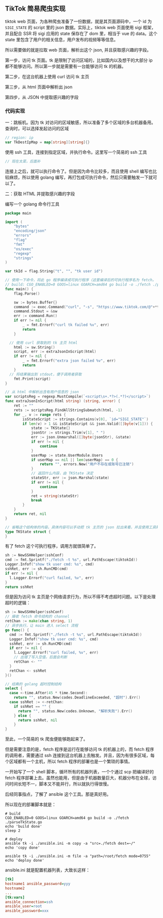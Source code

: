 ## TikTok 简易爬虫实现

tiktok web 页面，为各种爬虫准备了一份数据，就是其页面源码中，一个 id 为 `SIGI_STATE` 的 script 里的 json 数据。实际上，tiktok web 页面使用 sigi 框架，并且配合 SSR 将 sigi 应用的 state 保存在了 dom 里，相当于 vue 的 data。这个 state 里包含了用户的相关信息，用户发布的视频等等信息。

所以需要做的就是拉取 web 页面，解析出这个 json, 并且获取感兴趣的字段。

第一步，访问 tk 页面。tk 是限制了访问区域的，比如国内以及想干的大部分 ip 都不能够访问。所以第一步就是需要有一台能够访问 tk 的机器。

第二步，在这台机器上使用 curl 访问 tk 主页

第三步，从 html 页面中解析出 json

第四步，从 JSON 中提取感兴趣的字段

### 代码实现

一：跳板机。因为 tk 对访问的区域敏感，所以准备了多个区域的多台机器备用。查询时，可以选择发起访问的区域

```go
// region: ip
var TkDestIpMap = map[string][string]{}
```

使用 ssh 工具，连接到指定区域，并执行命令。这里写一个简易的 ssh 工具

```go
// 现在太菜，后面补
```

连接上之后，就可以执行命令了。但是因为命令比较多，而且使用 shell 编写也比较麻烦，所以使用 golang 编写，再打包成可执行命令，然后只需要触发一下就可以了。



二：获取 HTML 并提取感兴趣的字段

编写一个 golang 命令行工具

```go
package main

import (
	"bytes"
	"encoding/json"
	"errors"
	"flag"
	"fmt"
	"os/exec"
	"regexp"
	"strings"
)

var tkId = flag.String("t", "", "tk user id")

// 使用一下命令，将此 go 程序编译成可执行程序（这里编译后的可执行程序名为 fetch。 使用方式为 ./fetch -t <tk user id>）
// build: CGO_ENABLED=0 GOOS=linux GOARCH=amd64 go build -o ./fetch ./parseTkState.go
func main() {
	flag.Parse()

	sw := bytes.Buffer{}
	command := exec.Command("curl", "-s", "https://www.tiktok.com/@"+*tkId)
	command.Stdout = &sw
	err := command.Run()
	if err != nil {
		_ = fmt.Errorf("curl tk failed %v", err)
		return
	}

  // 使用 curl 获取到的 tk 主页 html
	html := sw.String()
	script, err := extraJsonInScript(html)
	if err != nil {
		_ = fmt.Errorf("extra json failed %v", err)
		return
	}
  // 将结果输出到 stdout，便于调用者获取
	fmt.Print(script)
}

// 从 html 中解析出含有用户信息的 json
var scriptsReg = regexp.MustCompile(`<script\s+.*?>(.*?)</script>`)
func extraJsonInScript(html string) (string, error) {
	ret := ""
	rets := scriptsReg.FindAllStringSubmatch(html, -1)
	for _, v := range rets {
		isStateScript := strings.Contains(v[0], `id="SIGI_STATE"`)
		if len(v) > 1 && isStateScript && json.Valid([]byte(v[1])) {
			state := TKState{}
			jsonStr := strings.Trim(v[1], " ")
			err := json.Unmarshal([]byte(jsonStr), &state)
			if err != nil {
				continue
			}
			userMap := state.UserModule.Users
			if userMap == nil || len(userMap) == 0 {
				return "", errors.New("用户不存在或账号已注销")
			}
			// 返回什么内容，由 TKState 决定
			stateStr, err := json.Marshal(state)
			if err != nil {
				continue
			}
			ret = string(stateStr)
			break
		}
	}
	return ret, nil
}

// 省略这个结构体的内容。具体内容可以手动把 tk 主页的 json 拉出来看，并且使用工具转换成结构体即可
type TKState struct {
}
```

有了 fetch 这个可执行程序，调用方就很简单了。

```go
sh := NewSSHHelper(sshConf)
cmd := fmt.Sprintf("./fetch -t %s", url.PathEscape(tiktokId))
Logger.Infof("show tk user cmd: %s", cmd)
sshRet, err := sh.RunCMD(cmd)
if err != nil {
  l.Logger.Errorf("curl failed, %v", err)
}
return sshRet
```

但是因为访问 tk 主页是个网络请求行为，所以不得不考虑超时问题。以下是处理超时的逻辑：

```go
sh := NewSSHHelper(sshConf)
// 接收 fetch 命令结构的 channel
retChan := make(chan string, 1)
// 异步执行，让 main 进入 select 流程 
go func() {
  cmd := fmt.Sprintf("./fetch -t %s", url.PathEscape(tiktokId))
  Logger.Infof("show tk user cmd: %s", cmd)
  sshRet, err := sh.RunCMD(cmd)
  if err != nil {
    l.Logger.Errorf("curl failed, %v", err)
    // 出错了写入空值，后面会判断
    retChan <- ""
  }
  retChan <- sshRet
}()

// 经典的 golang 超时控制结构
select {
  case <-time.After(45 * time.Second):
  	return "", status.New(codes.DeadlineExceeded, "超时").Err()
  case sshRet := <-retChan:
    if sshRet == "" {
      return "", status.New(codes.Unknown, "解析失败").Err()
    } else {
      return sshRet, nil
    }
}
```

至此，一个简易的 tk 爬虫便能够跑起来了。

但是需要注意的是，fetch 程序是运行在能够访问 tk 的机器上的，而 fetch 程序的调用者，需要通过 ssh 连接到这台机器上去触发。并且，因为有很多区域，每个区域都有一个主机，所以 fetch 程序的部署也是一个繁琐的事情。

一开始写了一个 shell 脚本，循环所有的机器列表，一个个通过 scp 把编译好的 fetch 程序部署上去。虽然也能用，但是由于机器数量巨大，机器分布在全球，访问时间长短不一，脚本又不能并行，所以就执行得很慢。

后经同事指点，了解了 ansible 这个工具。那是真好用。

所以现在的部署脚本就是：

```shell
# build
CGO_ENABLED=0 GOOS=linux GOARCH=amd64 go build -o ./fetch ./parseTkState.go
echo 'build done'
sleep 2

# deploy
ansible tk -i ./ansible.ini -m copy -a "src=./fetch dest=~/"
echo 'copy done'

ansible tk -i ./ansible.ini -m file -a "path=/root/fetch mode=0755"
echo 'deploy done'
```

ansible.ini 就是配置机器列表，大致长这样：

```ini
[tk]
hostname1 ansible_password=yyy
hostname2
...
[tk:vars]
ansible_connection=ssh
ansible_user=root
ansible_password=xxx
```

